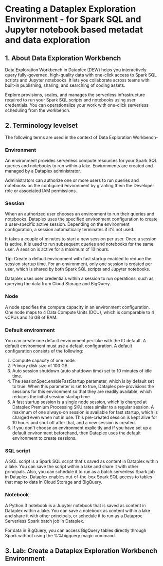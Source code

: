 
# Creating a Dataplex Exploration Environment - for Spark SQL and Jupyter notebook based metadat and data exploration

## 1. About Data Exploration Workbench

Data Exploration Workbench in Dataplex (DEW) helps you interactively query fully-governed, high-quality data with one-click access to Spark SQL scripts and Jupyter notebooks. It lets you collaborate across teams with built-in publishing, sharing, and searching of coding assets.

Explore provisions, scales, and manages the serverless infrastructure required to run your Spark SQL scripts and notebooks using user credentials. You can operationalize your work with one-click serverless scheduling from the workbench.

## 2. Terminology levelset
The following terms are used in the context of Data Exploration Workbench-

### Environment
An environment provides serverless compute resources for your Spark SQL queries and notebooks to run within a lake. Environments are created and managed by a Dataplex administrator.

Administrators can authorize one or more users to run queries and notebooks on the configured environment by granting them the Developer role or associated IAM permissions.

### Session
When an authorized user chooses an environment to run their queries and notebooks, Dataplex uses the specified environment configuration to create a user-specific active session. Depending on the environment configuration, a session automatically terminates if it's not used.

It takes a couple of minutes to start a new session per user. Once a session is active, it is used to run subsequent queries and notebooks for the same user. A session is active for a maximum of 10 hours.

Tip: Create a default environment with fast startup enabled to reduce the session startup time.
For an environment, only one session is created per user, which is shared by both Spark SQL scripts and Jupyter notebooks.

Dataplex uses user credentials within a session to run operations, such as querying the data from Cloud Storage and BigQuery.

### Node
A node specifies the compute capacity in an environment configuration. One node maps to 4 Data Compute Units (DCU), which is comparable to 4 vCPUs and 16 GB of RAM.

### Default environment
You can create one default environment per lake with the ID default. A default environment must use a default configuration. A default configuration consists of the following:

1. Compute capacity of one node.
2. Primary disk size of 100 GB.
3. Auto session shutdown (auto shutdown time) set to 10 minutes of idle time.
4. The sessionSpec.enableFastStartup parameter, which is by default set to true. When this parameter is set to true, Dataplex pre-provisions the sessions for this environment so that they are readily available, which reduces the initial session startup time.
5. A fast startup session is a single node session, which is charged at Dataplex Premium Processing SKU rates similar to a regular session. A maximum of one always-on session is available for fast startup, which is charged even when not in use. This pre-created session is kept alive for 10 hours and shut off after that, and a new session is created.
6. If you don't choose an environment explicitly and if you have set up a default environment beforehand, then Dataplex uses the default environment to create sessions.

### SQL script
A SQL script is a Spark SQL script that's saved as content in Dataplex within a lake. You can save the script within a lake and share it with other principals. Also, you can schedule it to run as a batch serverless Spark job in Dataplex. Dataplex enables out-of-the-box Spark SQL access to tables that map to data in Cloud Storage and BigQuery.

### Notebook
A Python 3 notebook is a Jupyter notebook that is saved as content in Dataplex within a lake. You can save a notebook as content within a lake and share it with other principals, or schedule it to run as a Dataproc Serverless Spark batch job in Dataplex.

For data in BigQuery, you can access BigQuery tables directly through Spark without using the %%bigquery magic command.

## 3. Lab: Create a Dataplex Exploration Workbench Environment



